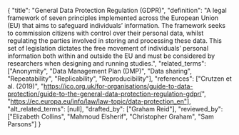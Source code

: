 {
    "title": "General Data Protection Regulation (GDPR)",
    "definition": "A legal framework of seven principles implemented across the European Union (EU) that aims to safeguard individuals’ information. The framework seeks to commission citizens with control over their personal data, whilst regulating the parties involved in storing and processing these data. This set of legislation dictates the free movement of individuals’ personal information both within and outside the EU and must be considered by researchers when designing and running studies.",
    "related_terms": ["Anonymity", "Data Management Plan (DMP)", "Data sharing", "Repeatability", "Replicability", "Reproducibility"],
    "references": ["Crutzen et al. (2019)", "https://ico.org.uk/for-organisations/guide-to-data-protection/guide-to-the-general-data-protection-regulation-gdpr/", "https://ec.europa.eu/info/law/law-topic/data-protection_en"],
    "alt_related_terms": [null],
    "drafted_by": ["Graham Reid"],
    "reviewed_by": ["Elizabeth Collins", "Mahmoud Elsherif", "Christopher Graham", "Sam Parsons"]
  }
